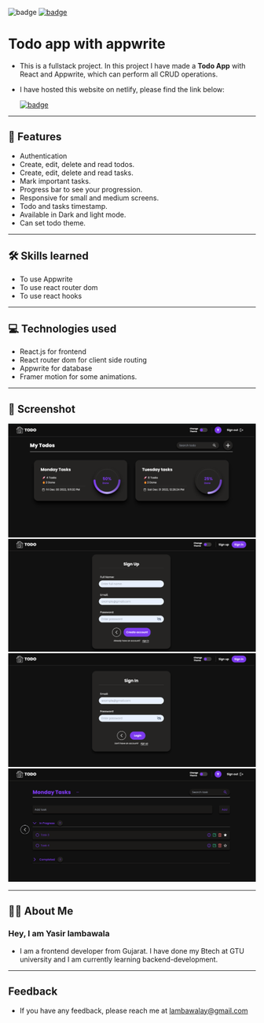 ![badge](https://img.shields.io/badge/MADE%20WITH-REACT%20&%20APPWRITE-blue)
[![badge](https://img.shields.io/badge/SEE%20DEMO%20-VISIT-green)](https://todoapp-with-appwrite-by-yasir.netlify.app/)

# Todo app with appwrite

- This is a fullstack project. In this project I have made a **Todo App** with React and Appwrite, which can perform all CRUD operations.

- I have hosted this website on netlify, please find the link below:

  [![badge](https://img.shields.io/badge/LINK%20OF-PROJECT-darkviolet)](https://todoapp-with-appwrite-by-yasir.netlify.app/)

---

## 🚀 Features

- Authentication
- Create, edit, delete and read todos.
- Create, edit, delete and read tasks.
- Mark important tasks.
- Progress bar to see your progression.
- Responsive for small and medium screens.
- Todo and tasks timestamp.
- Available in Dark and light mode.
- Can set todo theme.

---

## 🛠 Skills learned

- To use Appwrite
- To use react router dom
- To use react hooks

---

## 💻 Technologies used

- React.js for frontend
- React router dom for client side routing
- Appwrite for database
- Framer motion for some animations.

---

## 🎥 Screenshot

![app screenshot](screenshots-todoapp-with-appwrite/ss5.png)
![app screenshot](screenshots-todoapp-with-appwrite/ss4.png)
![app screenshot](screenshots-todoapp-with-appwrite/ss3.png)
![app screenshot](screenshots-todoapp-with-appwrite/ss1.png)

---

## 👨‍💻 About Me

### Hey, I am Yasir lambawala

- I am a frontend developer from Gujarat. I have done my Btech at GTU university and I am currently learning backend-development.

---

## Feedback

- If you have any feedback, please reach me at lambawalay@gmail.com
